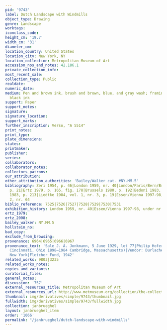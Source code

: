 ```yaml
---
pid: '9743'
label: Dutch Landscape with Windmills
object_type: Drawing
genre: Landscape
worktags:
iconclass_code:
height_cm: '19.7'
width_cm: '31'
diameter_cm:
location_country: United States
location_city: New York, NY
location_collection: Metropolitan Museum of Art
accession_nos_and_notes: 42.186.1
private_collection_info:
most_recent_sale:
collection_type: Public
realdate:
numeric_date:
medium: Pen and brown ink, brush and brown, blue, and gray wash; framing lines in
  black ink
support: Paper
support_notes:
signature:
signature_location:
support_marks:
further_inscription: Verso, "A 5514"
print_notes:
print_type:
plate_dimensions:
states:
printmaker:
publisher:
series:
collaborators:
collaborator_notes:
collectors_patrons:
our_attribution:
other_attribution_authorities: 'Bailey/Walker cat. #NY.MM.5'
bibliography: Zeri 1954, p. 46|London 1959, nr. 40|London/Paris/Bern/Brussels 1972,
  p. 21|Ertz 1979, p. 165, fig. 178|Brussels 1980, p. 192|Bedoni 1983, p. 67|Providence
  1983, p. 213|Liedtke 1984, vol. 1, nr. 3, p. 19|Essen/Vienna 1997-98, p. 231, fig.
  2, nr. 64
biblio_reference: 7525|7526|7527|7528|7529|7530|7531
exhibition_history: London 1959, nr. 40|Essen/Vienna 1997-98, under nr. 64
ertz_1979:
ertz_2008:
bailey_walker: NY.MM.5
hollstein_no:
bad_copy:
exclude_from_browsing:
provenance: 6964|6965|6966|6967
provenance_text: 'Sale J. A. Jonkmann, 5 June 1929, lot 77|Philip Hofer (American,
  Cincinnati, Ohio 1898–1984 Cambridge, Massachusetts)|Vendor: Durlacher Brothers,
  New York|Fletcher Fund, 1942'
related_works: 9803|3235
related_works_notes:
copies_and_variants:
curatorial_files:
general_notes:
discussion: '757'
external_resources_title: Metropolitan Museum of Art
external_resources_url: http://www.metmuseum.org/collection/the-collection-online/search/335119
thumbnail: img/derivatives/simple/9743/thumbnail.jpg
fullwidth: img/derivatives/simple/9743/fullwidth.jpg
collection: janbrueghel
layout: janbrueghel_item
order: '1066'
permalink: "/janbrueghel/dutch-landscape-with-windmills"
---
```

